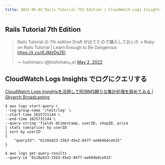```yaml
---
title: 2022-05-02 Rails Tutorial 7th Edition / CloudWatch Logs Insights でログにクエリする
---
```


## Rails Tutorial 7th Edition

<blockquote class="twitter-tweet"><p lang="ja" dir="ltr">Rails Tutorial の 7th edition Draft が出てたので購入しておいた » Ruby on Rails Tutorial | Learn Enough to Be Dangerous <a href="https://t.co/jEJMzDpZEl">https://t.co/jEJMzDpZEl</a></p>&mdash; toshimaru (@toshimaru_e) <a href="https://twitter.com/toshimaru_e/status/1520944976460681216?ref_src=twsrc%5Etfw">May 2, 2022</a></blockquote> <script async src="https://platform.twitter.com/widgets.js" charset="utf-8"></script>

## CloudWatch Logs Insights でログにクエリする

[CloudWatch Logs Insightsを活用してRDBMS頼りな集計処理を辞めてみる \| Skyarch Broadcasting](https://www.skyarch.net/blog/?p=19872)

```console
$ aws logs start-query \
--log-group-name '/test/log' \
--start-time 1625721144 \
--end-time 1625731144 \
--query-string 'fields @timestamp, userID, shopID, price
| stats sum(price) by userID
| sort by userID'
{
    "queryId": "6110a423-15b3-45e2-8477-ae664bdce615"
}
```

```console
$ aws logs get-query-results
--query-id '6110a423-15b3-45e2-8477-ae664bdce615'
```
